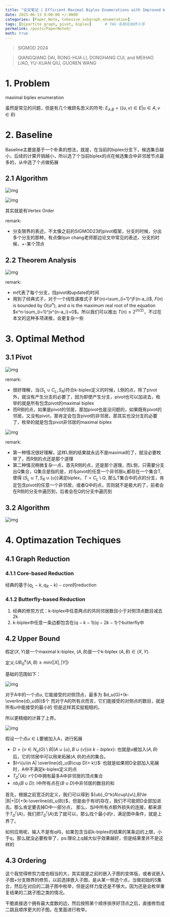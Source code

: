 ```yaml
---
title: "论文笔记 | Efficient Maximal Biplex Enumerations with Improved Worst-Case Time Guarantee "
date: 2025-06-13 9:00:00 +/-0000
categories: [Paper_Note, Cohesive_subgraph_enumeration]
tags: [bipartite graph, pivot, biplex]      # TAG 名称应始终小写
permalink: /posts/PaperNote4/
math: true
---
```


> SIGMOD 2024

> QIANGQIANG DAI, RONG-HUA LI, DONGHANG CUI, and MEIHAO LIAO, YU-XUAN QIU, GUOREN WANG

# 1. Problem

maximal biplex enumeration

虽然是常见的问题，但是有几个难顾名思义的符号:
$E_{A.B}=\{(u,v)\in E|u\in A, v\in B \}$

# 2. Baseline
Baseline主要是基于一个朴素的想法，就是，在当前的biplex分支下，候选集合越小，后续的计算开销越小，所以选了个当前biplex的点在候选集合中非邻居节点最多的，从中选了个点做拓展
## 2.1 Algorithm
![img](/assets/figures4post/2025_06_13_0.png)

![img](/assets/figures4post/2025_06_13_1.png)

其实就是有Vertex Order

remark:
- 分支限界的表述，不太像之前的SIGMOD23的pivot框架，分支的时候，分出多个分支的那种，有点像lijun chang老师那边论文中常见的表述，分支的时候，+-某个顶点

## 2.2 Theorem Analysis

![img](/assets/figures4post/2025_06_13_2.png)

remark:
- m代表了每个分支，找pivot和update的时间
- 用到了经典式子，对于一个线性递推式子 $F(n)=\sum_{i=1}^jF(n-a_i)$, $F(n)$ is bounded by $O(\alpha^n)$, and $\alpha$ is the maximum real root of the equation $x^n-\sum_{i=1}^jx^{n-a_i}=0$。所以我们可以推出 $T(n)\le 2^(n/2)$，不过在本文的这种多项递推，会更复杂一些

# 3. Optimal Method
## 3.1 Pivot

![img](/assets/figures4post/2025_06_13_3.png)

remark:
- 很好理解，当$(S_L\cup C_L, S_R)$符合k-biplex定义的时候，L侧的点，除了pivot外，就没有产生分支的必要了，因为即使产生分支，pivot也可以加进去，枚举的就是所有包含pivot的maximal biplex
- 而R侧的点，如果是pivot的邻居，那加pivot也是没问题的，如果既有pivot的邻居，又没有pivot，那肯定会包含pivot的非邻居，那其实也没分支的必要了，枚举的就是包含pivot非邻居的maximal biplex

![img](/assets/figures4post/2025_06_13_4.png)

remark:
- 第一种情况很好理解，这样L侧的结果就永远不是maximal的了，就没必要枚举了，而R侧的点还是那个道理
- 第二种情况稍微复杂一点，首先R侧的点，还是那个道理，而L侧，只需要分支出Q集合，Q集合是指的是，对与pivot的任意一个非邻居u,都存在一个集合T, 使得 $(S_L\cup T, S_R\cup \{u\})$满足biplex，$T=C_L \setminus Q$, 那么T集合中的点的分支，肯定包含pivot的任意一个非邻居，或者Q中的点，否则就不是极大的了，前者会在R侧的分支中遍历到，后者会在Q的分支中遍历到

## 3.2 Algorithm

![img](/assets/figures4post/2025_06_13_5.png)

# 4. Optimazation Techiques

## 4.1 Graph Reduction

### 4.1.1 Core-based Reduction

经典的基于$(q_L-k,q_R-k)-core$的reduction

### 4.1.2 Butterfly-based Reduction
1. 经典的修剪方式：k-biplex中任意两点的共同邻居数目小于对侧顶点数目减去2k
2. k-biplex中任意一条边都包含在$(q-k-1)(q-2k-1)$个butterfly中

## 4.2 Upper Bound 
假定$(X,Y)$是一个maximal k-biplex, $(A,B)$是一个k-biplex $(A,B)\in (X,Y)$.

定义:${UB}^{k}_{G}(A,B) \ge min\{|X|,|Y|\}$

基础的范围如下：

![img](/assets/figures4post/2025_06_13_6.png)

对于A中的一个点$u$, 它能接受的对侧顶点，最多为 $d_u(G)+(k-\overline{d}_u(B))$个
而对于A的所有点而言，它们能接受的对侧点的数目，就是所有$u$中能接受的最小的
但是这样其实挺粗糙的。

所以更精细的计算了上界。

![img](/assets/figures4post/2025_06_13_7.png)

假设一个点$u\in L$要被加入A，进行拓展
- $D=\{v\in N_u(G) \setminus B | (A\cup \{u\},B\cup \{v\}) is \  k-biplex\}$: 也就是u被加入$(A,B)$后，它的邻居中可以用来拓展$(A,B)$的点的集合。
- $I=\{u\in A| \overline{d}_u(B\cup D)> k\}$: 也就是如果把D全部加入拓展时，A中不满足k-biplex定义的点
- $T^{r}_{D}(A)$: r个D中拥有最多A中非邻居的顶点集合
- ${nb}_I(B\cup D)$: I中所有点在$(B\cup D)$中非邻居的数目的和

首先，根据之前宽泛的定义，我们可以得到 ${ub}_G^k(A\cup\{u\},B)\le |B|+|D|+(k-\overline(d)_u(B))$，但是由于有I的存在，我们不可能把D全部加进去。那么肯定要去掉D中一部分点，
那么，当I中所有点额外损失的连接，都来源于$T^{r}_{D}(A)$，我们把$T^{r}_{D}(A)$去了就可以，那么找个最小的r，满足图中条件，就是上界了。

如何应用呢，输入不是有q吗，如果包含当前k-biplex的结果的某条边的上限，小于q，那么就没必要枚举了，ps:理论上q越大似乎效果越好，但是结果里并不是这样的

## 4.3 Ordering
这个我觉得修剪力度也相当的大，其实就是之前的嵌入子图的变体版，或者说嵌入子图+分支限界的修剪，以前选择嵌入子图，是从某一侧选个点，当做初始的S集合，然后在对应的二跳子图中枚举，但是这样力度还是不够大。因为还是会枚举重复结果的二跳子图之类的情况。

干脆直接选个拥有最大度数的边，然后按照某个顺序排序好顶点之后，直接修剪成二跳且顺序更大的子图。在里面进行枚举。
